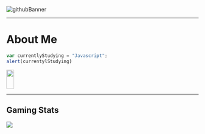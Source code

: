 <!--
**Alex-z01/Alex-z01** is a ✨ _special_ ✨ repository because its `README.md` (this file) appears on your GitHub profile.

Here are some ideas to get you started:

- 🔭 I’m currently working on ...
- 🌱 I’m currently learning ...
- 👯 I’m looking to collaborate on ...
- 🤔 I’m looking for help with ...
- 💬 Ask me about ...
- 📫 How to reach me: ...
- 😄 Pronouns: ...
- ⚡ Fun fact: ...
-->

![githubBanner](https://user-images.githubusercontent.com/69604949/165014619-b3059202-9abd-4f30-856b-de5f1d9ad531.gif)

* * *

<h1> About Me </h1>

```javascript
var currentlyStudying = "Javascript";
alert(currentylStudying)
```

<img src='https://user-images.githubusercontent.com/69604949/165020488-af9eb671-a45e-4a77-8487-ff079cbf5708.png' width='20px' height='50px'/>

* * *

<h2> Gaming Stats </h2>
<img src="https://steam-stat.vercel.app/api?profileName=zchicken"/>



